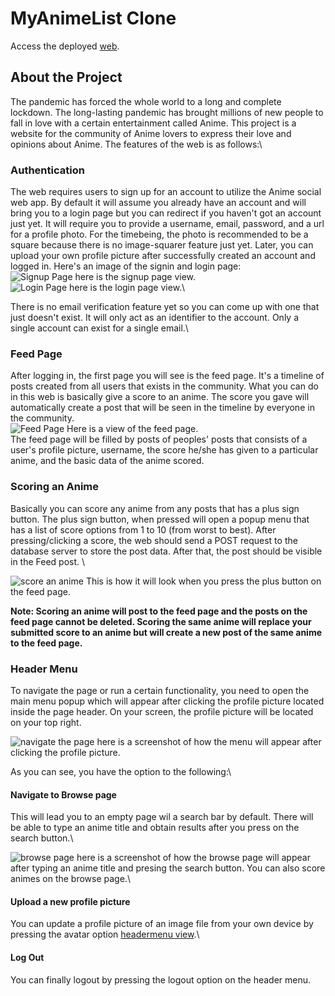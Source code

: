 # MyAnimeList Clone 

Access the deployed [web](https://myanimelistclone.web.app/).

## About the Project

The pandemic has forced the whole world to a long and complete lockdown. 
The long-lasting pandemic has brought millions of new people to fall in love with a certain entertainment called Anime.
This project is a website for the community of Anime lovers to express their love and opinions about Anime. The features of the web is as follows:\

### Authentication

The web requires users to sign up for an account to utilize the Anime social web app. By default it will assume you already have an account and will bring you to a login page but you can redirect if you haven't got an account just yet. It will require you to provide a username, email, password, and a url for a profile photo. For the timebeing,
the photo is recommended to be a square because there is no image-squarer feature just yet. Later, you can upload your own profile picture after successfully created an account and logged in. 
Here's an image of the signin and login page:\
![Signup Page](https://firebasestorage.googleapis.com/v0/b/myanimelistclone.appspot.com/o/readme%2Fmalc_screencapture_signuppage.PNG?alt=media&token=099d8499-b7e4-4b9e-95cb-88943af46847) here is the signup page view.\
![Login Page](https://firebasestorage.googleapis.com/v0/b/myanimelistclone.appspot.com/o/readme%2Fmalc_screencapture_loginpage.PNG?alt=media&token=5aeb23a3-814a-4fb0-91bd-51921139a009) here is the login page view.\

There is no email verification feature yet so you can come up with one that just doesn't exist. It will only act as an identifier to the account. Only a single account can exist for a single email.\

### Feed Page

After logging in, the first page you will see is the feed page. It's a timeline of posts created from all users that exists in the community. What you can do in this web is basically give a score to an anime. The score you gave will automatically create a post that will be seen in the timeline by everyone in the community.\
![Feed Page](https://firebasestorage.googleapis.com/v0/b/myanimelistclone.appspot.com/o/readme%2Fmalc_screencapture_feedpage.PNG?alt=media&token=eb1dfb93-5394-4238-909c-1c8cf92a16ff) Here is a view of the feed page.\
The feed page will be filled by posts of peoples' posts that consists of a user's profile picture, username, the score he/she has given to a particular anime, and the basic data of the anime scored.

### Scoring an Anime

Basically you can score any anime from any posts that has a plus sign button. The plus sign button, when pressed will open a popup menu that has a list of score options from 1 to 10 (from worst to best). After pressing/clicking a score, the web should send a POST request to the database server to store the post data. After that, the post should be visible in the Feed post. \

![score an anime](https://firebasestorage.googleapis.com/v0/b/myanimelistclone.appspot.com/o/readme%2Fmalc_screencapture_feedscore.PNG?alt=media&token=bca00132-c36b-4af2-b7fc-25da3f1dd39f) This is how it will look when you press the plus button on the feed page.

**Note: Scoring an anime will post to the feed page and the posts on the feed page cannot be deleted. Scoring the same anime will replace your submitted score to an anime but will create a new post of the same anime to the feed page.**

### Header Menu

To navigate the page or run a certain functionality, you need to open the main menu popup which will appear after clicking the profile picture located inside the page header. On your screen, the profile picture will be located on your top right.

![navigate the page](https://firebasestorage.googleapis.com/v0/b/myanimelistclone.appspot.com/o/readme%2Fmalc_screencapture_navigate.PNG?alt=media&token=32da6e0e-75f4-49f3-a4c7-17d3ccb4187d) here is a screenshot of how the menu will appear after clicking the profile picture.

As you can see, you have the option to the following:\

#### Navigate to Browse page

This will lead you to an empty page wil a search bar by default. There will be able to type an anime title and obtain results after you press on the search button.\

![browse page](https://firebasestorage.googleapis.com/v0/b/myanimelistclone.appspot.com/o/readme%2Fmalc_screencapture_browsepage.PNG?alt=media&token=846f4cb2-11c4-4989-a890-8e3c20c51888) here is a screenshot of how the browse page will appear after typing an anime title and presing the search button. You can also score animes on the browse page.\

#### Upload a new profile picture

You can update a profile picture of an image file from your own device by pressing the avatar option [headermenu view](https://firebasestorage.googleapis.com/v0/b/myanimelistclone.appspot.com/o/readme%2Fmalc_screencapture_menu.PNG?alt=media&token=1d0840d4-d0a9-4297-8143-48e01a5b6aef).\

#### Log Out

You can finally logout by pressing the logout option on the header menu.